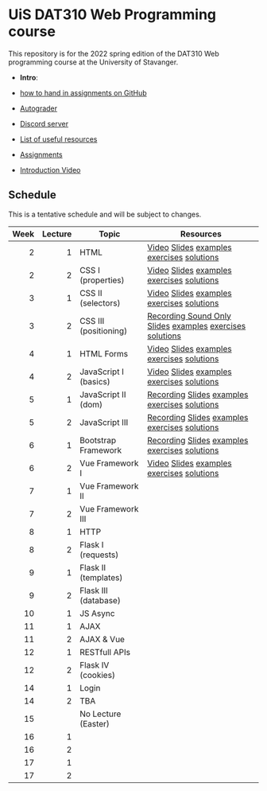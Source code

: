   # UiS DAT310 Web Programming course

This repository is for the 2022 spring edition of the DAT310 Web programming course at the University of Stavanger. 

  - **Intro**: 
  - [how to hand in assignments on GitHub](autograder.md)
  - [Autograder](https://uis.itest.run)
  - [Discord server](https://discord.gg/wBp8s8uY)
  - [List of useful resources](Resources.md)

  - [Assignments](https://github.com/dat310-2022/assignments)
  
  - [Introduction Video](https://stavanger.instructuremedia.com/embed/39957576-a687-4c49-81c3-60444624e332)
  
## Schedule 
 
This is a tentative schedule and will be subject to changes.

| Week | Lecture | Topic                 | Resources                                                                                                                                                                                                                                                                                     |
|-----:|--------:|-----------------------|-----------------------------------------------------------------------------------------------------------------------------------------------------------------------------------------------------------------------------------------------------------------------------------------------|
|    2 |       1 | HTML                  | [Video](https://stavanger.instructuremedia.com/embed/2c80a7b1-9853-4cb8-924e-12ba0d4adf8d) [Slides](slides/1-1-Web-programming-HTML.pdf) [examples](examples/html/basic/) [exercises](exercises/html/basic/) [solutions](solutions/html/basic/)                                               |
|    2 |       2 | CSS I (properties)    | [Video](https://stavanger.instructuremedia.com/embed/9fba90b1-686c-4d02-bfb3-6bbcd79dc5d5) [Slides](slides/2-1-Web-programming-CSS-p1.pdf) [examples](examples/css/properties) [exercises](exercises/css/properties) [solutions](solutions/css/properties)                                    |
|    3 |       1 | CSS II (selectors)    | [Video](https://stavanger.instructuremedia.com/embed/950dbbd4-2bc0-48f3-810a-1febe05caa16) [Slides](slides/2-2-Web-programming-CSS-p2.pdf) [examples](examples/css/selectors)  [exercises](exercises/css/properties)  [solutions](solutions/css/selectors)                                    |
|    3 |       2 | CSS III (positioning) | [Recording Sound Only](https://uis.cloud.panopto.eu/Panopto/Pages/Viewer.aspx?id=63e75f2e-1803-4138-b721-ae220084dc66) [Slides](slides/3-1-Web-programming-CSS-p3.pdf) [examples](examples/css/positioning/)  [exercises](exercises/css/positioning/)  [solutions](solutions/css/positioning/) |
|    4 |       1 | HTML Forms            | [Video](https://stavanger.instructuremedia.com/embed/37909e0b-9bdc-42a2-a0b8-1e55018ac6f5) [Slides](slides/3-2-Web-programming-HTML-Forms.pdf) [examples](examples/html/forms/)  [exercises](exercises/html/forms/)  [solutions](solutions/html/forms/)                                       |
|    4 |       2 | JavaScript I (basics) | [Video](https://stavanger.instructuremedia.com/embed/7b6460bb-3a7f-4339-bd51-412013c587a2) [Slides](slides/4-1-Web-programming-JavaScript-p1.pdf) [examples](examples/js/basics/)  [exercises](exercises/js/basics/)  [solutions](solutions/js/basics/)                                       |
|    5 |       1 | JavaScript II (dom)   | [Recording](https://uis.cloud.panopto.eu/Panopto/Pages/Viewer.aspx?id=2d31ffbe-0d8e-4233-a2f9-ae2f0096d632) [Slides](slides/4-2-Web-programming-JavaScript-p2.pdf) [examples](examples/js/events_dom/)  [exercises](exercises/js/events_dom/)  [solutions](solutions/js/events_dom/)          |
|    5 |       2 | JavaScript III        | [Recording](https://uis.cloud.panopto.eu/Panopto/Pages/Viewer.aspx?id=09e7faa3-3000-44f1-8912-ae220084dccb) [Slides](slides/5-1-Web-programming-JavaScript-p3.pdf) [examples](examples/js/more/)  [exercises](exercises/js/more/)  [solutions](solutions/js/more/)                             |
|    6 |       1 | Bootstrap Framework   | [Recording](https://uis.cloud.panopto.eu/Panopto/Pages/Viewer.aspx?id=dea7ce6c-2593-4f63-8676-ae2f0096d6b2) [Slides](slides/5-2-Web-programming-Bootstrap.pdf) [examples](examples/bootstrap/)  [exercises](exercises/bootstrap/)  [solutions](solutions/bootstrap/)                                                                                                                                      |
|    6 |       2 | Vue Framework I       | [Video](https://stavanger.instructuremedia.com/embed/e1c6f61c-871f-464f-8dcf-66caf8a75e6a) [Slides](slides/6-2-Web-programming-vue-p1.pdf) [examples](examples/js/vue/)  [exercises](exercises/js/vue/)  [solutions](solutions/js/vue/)                                                                                                                                      |
|    7 |       1 | Vue Framework II      |                                                                                                                                                                                                                                                                                               |
|    7 |       2 | Vue Framework III     |                                                                                                                                                                                                                                                                                               |
|    8 |       1 | HTTP                  |                                                                                                                                                                                                                                                                                               |
|    8 |       2 | Flask I (requests)    |                                                                                                                                                                                                                                                                                               |
|    9 |       1 | Flask II (templates)  |                                                                                                                                                                                                                                                                                               |
|    9 |       2 | Flask III (database)  |                                                                                                                                                                                                                                                                                               |
|   10 |       1 | JS Async              |                                                                                                                                                                                                                                                                                               |
|   11 |       1 | AJAX                  |                                                                                                                                                                                                                                                                                               |
|   11 |       2 | AJAX & Vue            |                                                                                                                                                                                                                                                                                               |
|   12 |       1 | RESTfull APIs         |                                                                                                                                                                                                                                                                                               |
|   12 |       2 | Flask IV (cookies)    |                                                                                                                                                                                                                                                                                               |
|   14 |       1 | Login                 |                                                                                                                                                                                                                                                                                               |
|   14 |       2 | TBA                   |                                                                                                                                                                                                                                                                                               |
|   15 |         | No Lecture (Easter)   |                                                                                                                                                                                                                                                                                               |
|   16 |       1 |                       |                                                                                                                                                                                                                                                                                               |
|   16 |       2 |                       |                                                                                                                                                                                                                                                                                               |
|   17 |       1 |                       |                                                                                                                                                                                                                                                                                               |
|   17 |       2 |                       |                                                                                                                                                                                                                                                                                               |


